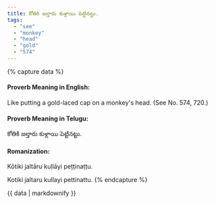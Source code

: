 ```yaml
---
title: కోతికి జల్తారు కుళ్లాయి పెట్టినట్టు.
tags:
  - "see"
  - "monkey"
  - "head"
  - "gold"
  - "574"
---
```


{% capture data %}
#### Proverb Meaning in English:
Like putting a gold-laced cap on a monkey's head.
(See No. 574, 720.)

#### Proverb Meaning in Telugu:
కోతికి జల్తారు కుళ్లాయి పెట్టినట్టు.

#### Romanization:
Kōtiki jaltāru kuḷlāyi peṭṭinaṭṭu.

Kotiki jaltaru kullayi pettinattu.
{% endcapture %}

{{ data | markdownify }}

